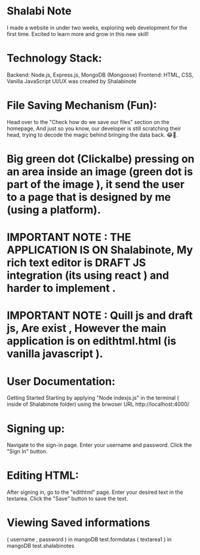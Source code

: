 # Shalabi Note
I made a website in under two weeks, exploring web development for the first time. Excited to learn more and grow in this new skill!


# Technology Stack:
Backend: Node.js, Express.js, MongoDB (Mongoose)
Frontend: HTML, CSS, Vanilla JavaScript
UI/UX was created by Shalabinote


# File Saving Mechanism (Fun):
Head over to the "Check how do we save our files" section on the homepage,
And just so you know, our developer is still scratching their head, trying to decode the magic behind bringing the data back. 😂🤣.

# Big green dot (Clickalbe) pressing on an area inside an image (green dot is part of the image ), it send the user to a page that is designed by me (using a platform).


# IMPORTANT NOTE : THE APPLICATION IS ON Shalabinote, My rich text editor is DRAFT JS integration (its using react ) and harder to implement .
# IMPORTANT NOTE : Quill js and draft js, Are exist , However the main application is on edithtml.html (is vanilla javascript ).


# User Documentation:
Getting Started
Starting by applying "Node indexjs.js" in the terminal ( inside of Shalabinote folder)
using the brwoser URL http://localhost:4000/


# Signing up:
Navigate to the sign-in page.
Enter your username and password.
Click the "Sign In" button.

# Editing HTML:
After signing in, go to the "edithtml" page.
Enter your desired text in the textarea.
Click the "Save" button to save the text.

# Viewing Saved informations
( username , password ) in mangoDB test.formdatas
( textarea1 ) in mangoDB test.shalabinotes




 
